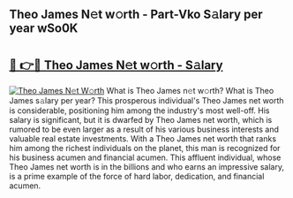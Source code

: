 ## Theo James N𝚎t w𝚘rth - Part-Vko S𝚊lary per year wSo0K

# <h2><a href="http://gc1ltjh.nevu.top/?p=Theo+James">🔗 👉🔴 Theo James N𝚎t w𝚘rth - S𝚊lary</a></h2>

[![Theo James N𝚎t W𝚘rth](https://i.imgur.com/Oavwk0R.jpeg)](http://gc1ltjh.nevu.top/?p=Theo+James)
What is Theo James n𝚎t w𝚘rth? What is Theo James s𝚊lary per year?
This prosperous individual's Theo James net worth is considerable, positioning him among the industry's most well-off. His salary is significant, but it is dwarfed by Theo James net worth, which is rumored to be even larger as a result of his various business interests and valuable real estate investments. With a Theo James net worth that ranks him among the richest individuals on the planet, this man is recognized for his business acumen and financial acumen. This affluent individual, whose Theo James net worth is in the billions and who earns an impressive salary, is a prime example of the force of hard labor, dedication, and financial acumen.
